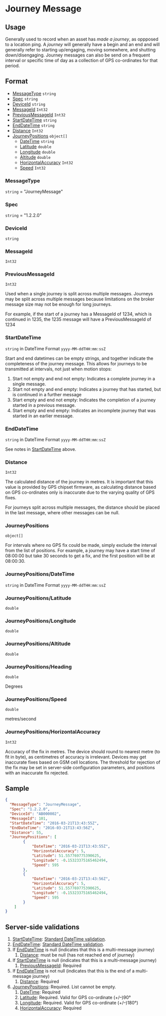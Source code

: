 # Journey Message
## Usage
Generally used to record when an asset has *made a journey*, as oppposed to a location ping. A *journey* will generally have a begin and an end and will generally refer to starting up/engaging, moving somewhere, and shutting down/disengaging. Journey messages can also be send on a frequent interval or specific time of day as a collection of GPS co-ordinates for that period.


## Format
* [MessageType](#messagetype) ```string```
* [Spec](#spec) ```string```
* [DeviceId](#deviceid) ```string```
* [MessageId](#messageid) ```Int32```
* [PreviousMessageId](#previousmessageid) ```Int32```
* [StartDateTime](#startdatetime) ```string```
* [EndDateTime](#startdatetime) ```string```
* [Distance](#distance) ```Int32```
* [JourneyPositions](#journeypositions)  ```object[]```
    * [DateTime](#journeypositionsdatetime) ```string```
    * [Latitude](#journeypositionslatitude) ```double```
    * [Longitude](#journeypositionslongitude) ```double```
    * [Altitude](#journeypositionsaltitude) ```double```
    * [HorizontalAccuracy](#journeypositionshorizontalaccuracy) ```Int32```
    * [Speed](#journeypositionsspeed) ```Int32```

### MessageType
```string``` = "JourneyMessage"
### Spec
```string``` = "1.2.2.0"
### DeviceId
```string``` 
### MessageId
```Int32```
### PreviousMessageId
```Int32```

Used when a single journey is split across multiple messages. Journeys may be split across multiple messages because limitations on the broker message size may not be enough for long journeys.

For example, if the start of a journey has a MessageId of 1234, which is continued in 1235, the 1235 message will have a PreviousMessageId of 1234
### StartDateTime
```string``` in DateTime Format ```yyyy-MM-ddTHH:mm:ssZ```

Start and end datetimes can be empty strings, and together indicate the completeness of the journey message. This allows for journeys to be transmitted at intervals, not just when motion stops:
1.	Start not empty and end not empty: Indicates a complete journey in a single message.
2.	Start not empty and end empty: Indicates a journey that has started, but is continued in a further message
3.	Start empty and end not empty: Indicates the completion of a journey started in a previous message.
4.	Start empty and end empty: Indicates an incomplete journey that was started in an earlier message.

### EndDateTime
```string``` in DateTime Format ```yyyy-MM-ddTHH:mm:ssZ```

See notes in [StartDateTime](#startdatetime) above.

### Distance
```Int32```

The calculated distance of the journey in metres. It is important that this value is provided by GPS chipset firmware, as calculating distance based on GPS co-ordinates only is inaccurate due to the varying quality of GPS fixes.

For journeys split across multiple messages, the distance should be placed in the last message, where other messages can be null.

### JourneyPositions
```object[]```

For intervals where no GPS fix could be made, simply exclude the interval from the list of positions. For example, a journey may have a start time of 08:00:00 but take 30 seconds to get a fix, and the first position will be at 08:00:30. 

### JourneyPositions/DateTime
```string``` in DateTime Format ```yyyy-MM-ddTHH:mm:ssZ```

### JourneyPositions/Latitude
```double``` 
### JourneyPositions/Longitude
```double``` 
### JourneyPositions/Altitude
```double``` 
### JourneyPositions/Heading
```double```

Degrees
### JourneyPositions/Speed
```double``` 

metres/second
### JourneyPositions/HorizontalAccuracy
```Int32``` 

Accuracy of the fix in metres. The device should round to nearest metre (to fit in byte), as centimetres of accuracy is irrelevant. Devices may get inaccurate fixes based on GSM cell locations. The threshold for rejection of the fix may be set in server-side configuration parameters, and positions with an inaccurate fix rejected.

## Sample
```JSON
{
  "MessageType": "JourneyMessage",
  "Spec": "1.2.2.0",
  "DeviceId": "AB000002",
  "MessageId": 101,
  "StartDateTime": "2016-03-21T13:43:55Z",
  "EndDateTime": "2016-03-21T13:43:56Z",
  "Distance": 55,
  "JourneyPositions": [
        {
            "DateTime": "2016-03-21T13:43:55Z",
            "HorizontalAccuracy": 5,
            "Latitude": 51.557769775390625,
            "Longitude": -0.15323375165462494,
            "Speed": 595
        },
        {
            "DateTime": "2016-03-21T13:43:56Z",
            "HorizontalAccuracy": 5,
            "Latitude": 51.557769775390625,
            "Longitude": -0.15323375165462494,
            "Speed": 595
        }
    ]
}
```

## Server-side validations
1. [StartDateTime](#startdatetime): [Standard DateTime validation](../00-UsageNotes/DateTime-Formatting.md#standardddateTimevalidation).
2. [EndDateTime](#startdatetime): [Standard DateTime validation](../00-UsageNotes/DateTime-Formatting.md#standardddateTimevalidation).
3. If [EndDateTime](#startdatetime) is null (indicates that this is a multi-message journey)
    1. [Distance](#distance): must be null (has not reached end of journey)
4. If [StartDateTime](#startdatetime) is null (indicates that this is a multi-message journey)
    1. [PreviousMessageId](#previousmessageid): Required
4. If [EndDateTime](#startdatetime) is not null (indicates that this is the end of a multi-message journey)
    1. [Distance](#distance): Required
5. [JourneyPositions](#journeypositions): Required. List cannot be empty.
    1. [DateTime](#journeypositionsdatetime): Required
    2. [Latitude](#journeypositionslatitude): Required. Valid for GPS co-ordinate (+/–)90°
    3. [Longitude](#journeypositionslongitude): Required. Valid for GPS co-ordinate (+/–)180°)
    4. [HorizontalAccuracy](#journeypositionshorizontalaccuracy): Required